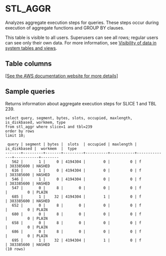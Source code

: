 # STL\_AGGR<a name="r_STL_AGGR"></a>

Analyzes aggregate execution steps for queries\. These steps occur during execution of aggregate functions and GROUP BY clauses\.

This table is visible to all users\. Superusers can see all rows; regular users can see only their own data\. For more information, see [Visibility of data in system tables and views](c_visibility-of-data.md)\.

## Table columns<a name="r_STL_AGGR-table-columns2"></a>

[\[See the AWS documentation website for more details\]](http://docs.aws.amazon.com/redshift/latest/dg/r_STL_AGGR.html)

## Sample queries<a name="r_STL_AGGR-sample-queries2"></a>

Returns information about aggregate execution steps for SLICE 1 and TBL 239\. 

```
select query, segment, bytes, slots, occupied, maxlength, is_diskbased, workmem, type
from stl_aggr where slice=1 and tbl=239
order by rows
limit 10;
```

```
 query | segment | bytes |  slots  | occupied | maxlength | is_diskbased |  workmem  |  type
-------+---------+-------+---------+----------+-----------+--------------+-----------+--------
   562 |       1 |     0 | 4194304 |        0 |         0 | f            | 383385600 | HASHED
   616 |       1 |     0 | 4194304 |        0 |         0 | f            | 383385600 | HASHED
   546 |       1 |     0 | 4194304 |        0 |         0 | f            | 383385600 | HASHED
   547 |       0 |     8 |       0 |        0 |         0 | f            |         0 | PLAIN
   685 |       1 |    32 | 4194304 |        1 |         0 | f            | 383385600 | HASHED
   652 |       0 |     8 |       0 |        0 |         0 | f            |         0 | PLAIN
   680 |       0 |     8 |       0 |        0 |         0 | f            |         0 | PLAIN
   658 |       0 |     8 |       0 |        0 |         0 | f            |         0 | PLAIN
   686 |       0 |     8 |       0 |        0 |         0 | f            |         0 | PLAIN
   695 |       1 |    32 | 4194304 |        1 |         0 | f            | 383385600 | HASHED
(10 rows)
```